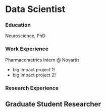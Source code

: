 # Data Scientist

### Education
Neuroscience, PhD

### Work Experience
Pharmacometrics Intern @ Novartis
- big impact project 1!
- big impact project 2!

### Research Experience
Graduate Student Researcher
-

